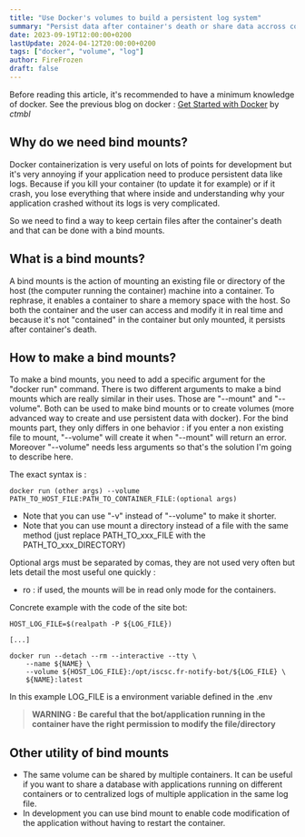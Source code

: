 ```yaml
---
title: "Use Docker's volumes to build a persistent log system"
summary: "Persist data after container's death or share data accross containers through Docker's volume feature"
date: 2023-09-19T12:00:00+0200
lastUpdate: 2024-04-12T20:00:00+0200
tags: ["docker", "volume", "log"]
author: FireFrozen
draft: false
---
```



Before reading this article, it's recommended to have a minimum knowledge of docker. See the previous blog on docker : [Get Started with Docker](https://iscsc.fr/blog/64601d94963f4a68d30f5795) by _ctmbl_

## Why do we need bind mounts?

Docker containerization is very useful on lots of points for development but it's very annoying if your application need to produce persistent data like logs. Because if you kill your container (to update it for example) or if it crash, you lose everything that where inside and understanding why your application crashed without its logs is very complicated.

So we need to find a way to keep certain files after the container's death and that can be done with a bind mounts.

## What is a bind mounts?

A bind mounts is the action of mounting an existing file or directory of the host (the computer running the container) machine into a container. To rephrase, it enables a container to share a memory space with the host. So both the container and the user can access and modify it in real time and because it's not "contained" in the container but only mounted, it persists after container's death.

## How to make a bind mounts?

To make a bind mounts, you need to add a specific argument for the "docker run" command. There is two different arguments to make a bind mounts which are really similar in their uses. Those are "--mount" and "--volume". Both can be used to make bind mounts or to create volumes (more advanced way to create and use persistent data with docker). For the bind mounts part, they only differs in one behavior : if you enter a non existing file to mount, "--volume" will create it when "--mount" will return an error. Moreover "--volume" needs less arguments so that's the solution I'm going to describe here.

The exact syntax is :

```
docker run (other args) --volume PATH_TO_HOST_FILE:PATH_TO_CONTAINER_FILE:(optional args)
```

* Note that you can use "-v" instead of "--volume" to make it shorter.
* Note that you can use mount a directory instead of a file with the same method (just replace PATH_TO_xxx_FILE with the PATH_TO_xxx_DIRECTORY)

Optional args must be separated by comas, they are not used very often but lets detail the most useful one quickly :
* ro : if used, the mounts will be in read only mode for the containers.

Concrete example with the code of the site bot:
```
HOST_LOG_FILE=$(realpath -P ${LOG_FILE})

[...]

docker run --detach --rm --interactive --tty \
    --name ${NAME} \
    --volume ${HOST_LOG_FILE}:/opt/iscsc.fr-notify-bot/${LOG_FILE} \
    ${NAME}:latest
```
In this example LOG_FILE is a environment variable defined in the .env

> **WARNING : Be careful that the bot/application running in the container have the right permission to modify the file/directory**

## Other utility of bind mounts

* The same volume can be shared by multiple containers. It can be useful if you want to share a database with applications running on different containers or to centralized logs of multiple application in the same log file.
* In development you can use bind mount to enable code modification of the application without having to restart the container.